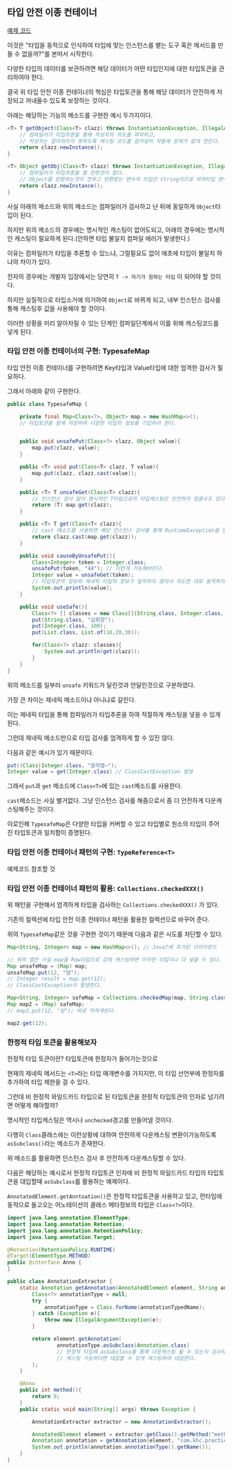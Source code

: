 ## 타입 안전 이종 컨테이너

<a href="../src/item33">예제 코드</a>

이것은 "타입을 동적으로 인식하여 타입에 맞는 인스턴스를 뱉는 도구 혹은 메서드를 만들 수 없을까?"를 본떠서 시작한다.

다양한 타입의 데이터를 보관하려면 해당 데이터가 어떤 타입인지에 대한 타입토큰을 관리하여야 한다.

결국 위 타입 안전 이종 컨테이너의 핵심은 타입토큰을 통해 해당 데이터가 안전하게 저장되고 꺼내올수 있도록 보장하는 것이다.

아래는 해당하는 기능의 메소드를 구현한 예시 두가지이다.

```java
<T> T getObject(Class<T> clazz) throws InstantiationException, IllegalAccessException {
    // 컴파일러가 타입추론을 통해 작성자의 의도를 파악하고, 
    // 작성자는 알아차리지 못하도록 캐스팅 코드를 집어넣어 작동에 문제가 없게 만든다.
    return clazz.newInstance();
}

<T> Object getObj(Class<T> clazz) throws InstantiationException, IllegalAccessException {
    // 컴파일러가 타입추론을 할 만한것이 없다.
    // Object를 반환하는것이 전부고 반환받는 변수의 타입은 String이므로 하위타입 변수에 상위타입 객체를 할당할 수 없다.
    return clazz.newInstance();
}
```

사실 아래의 메소드와 위의 메소드는 컴파일러가 검사하고 난 뒤에 동일하게 `Object`타입이 된다.

하지만 위의 메소드의 경우에는 명시적인 캐스팅이 없어도되고, 아래의 경우에는 명시적인 캐스팅이 필요하게 된다.(안하면 타입 불일치 컴파일 에러가 발생한다.)

이유는 컴파일러가 타입을 추론할 수 있느냐, 그럴필요도 없이 애초에 타입이 불일치 하냐의 차이가 있다.

전자의 경우에는 개발자 입장에서는 당연히 `T -> 자기가 원하는 타입` 이 되어야 할 것이다.

하지만 실질적으로 타입소거에 의거하여 `Object`로 바뀌게 되고, 내부 인스턴스 검사를 통해 캐스팅후 값을 사용해야 할 것이다.

이러한 상황을 미리 알아차릴 수 있는 단계인 컴파일단계에서 이를 위해 캐스팅코드를 넣게 된다.

### 타입 안전 이종 컨테이너의 구현: TypesafeMap

타입 안전 이종 컨테이너를 구현하려면 Key타입과 Value타입에 대한 엄격한 검사가 필요하다.

그래서 아래와 같이 구현한다.

```java
public class TypesafeMap {

    private final Map<Class<?>, Object> map = new HashMap<>();
    // 타입토큰을 함께 저장하여 다양한 타입의 정보를 기입하려 한다.


    public void unsafePut(Class<?> clazz, Object value){
        map.put(clazz, value);
    }

    public <T> void put(Class<T> clazz, T value){
        map.put(clazz, clazz.cast(value));
    }

    public <T> T unsafeGet(Class<T> clazz){
        // 인스턴스 검사 없이 명시적인 T타입으로의 타입캐스팅은 안전하지 않을수도 있다.
        return (T) map.get(clazz);
    }

    public <T> T get(Class<T> clazz){
        // cast 메소드를 사용하면 해당 인스턴스 검사를 통해 RuntimeException을 일으키거나 그게 아니라면 캐스팅을 해준다.
        return clazz.cast(map.get(clazz));
    }

    public void causeByUnsafePut(){
        Class<Integer> token = Integer.class;
        unsafePut(token, "44"); // 이런게 가능해버린다.
        Integer value = unsafeGet(token);
        // 타입토큰의 정보와 제네릭 타입의 정보가 일치하지 않아서 의도한 대로 동작하지 않는다.
        System.out.println(value);
    }

    public void useSafe(){
        Class<?> [] classes = new Class[]{String.class, Integer.class, List.class};
        put(String.class, "김회창");
        put(Integer.class, 100);
        put(List.class, List.of(10,20,30));

        for(Class<?> clazz: classes){
            System.out.println(get(clazz));
        }
    }
}
```

위의 메소드를 일부러 `unsafe` 키워드가 달린것과 안달린것으로 구분하였다.

가장 큰 차이는 제네릭 메소드이냐 아니냐로 갈린다.

이는 제네릭 타입을 통해 컴파일러가 타입추론을 하여 적절하게 캐스팅을 넣을 수 있게 된다.

그런데 제네릭 메소드만으로 타입 검사를 엄격하게 할 수 있진 않다.

다음과 같은 예시가 있기 때문이다.

```java
put((Class)Integer.class, "문자열~");
Integer value = get(Integer.class) // ClassCastException 발생
```

그래서 `put`과 `get` 메소드에 `Class<T>`에 있는 `cast`메소드를 사용한다.

`cast`메소드는 사실 별거없다. 그냥 인스턴스 검사를 해줌으로서 좀 더 안전하게 다운캐스팅해주는 것이다.

이로인해 `TypesafeMap`은 다양한 타입을 커버할 수 있고 타입별로 원소의 타입이 주어진 타입토큰과 일치함이 증명된다.

### 타입 안전 이종 컨테이너 패턴의 구현: `TypeReference<T>`

예제코드 참조할 것

### 타입 안전 이종 컨테이너 패턴의 활용: `Collections.checkedXXX()`

위 패턴을 구현해서 엄격하게 타입을 검사하는 `Collections.checkedXXX()` 가 있다.

기존의 컬렉션에 타입 안전 이종 컨테이너 패턴을 활용한 컬렉션으로 바꾸어 준다.

위의 `TypesafeMap`같은 것을 구현한 것이기 때문에 다음과 같은 시도를 차단할 수 있다.

```java
Map<String, Integer> map = new HashMap<>(); // Java7에 추가된 다이아몬드

// 위의 맵은 사실 map을 Raw타입으로 강제 캐스팅하면 아무런 타입이나 다 넣을 수 있다.
Map unsafeMap = (Map) map;
unsafeMap.put(12, "엄");
// Integer result = map.get(12);
// ClassCastException이 발생한다.

Map<String, Integer> safeMap = Collections.checkedMap(map, String.class, Integer.class);
Map map2 = (Map) safeMap;
// map2.put(12, "엄"); 바로 막히게된다.

map2.get(12);
```

### 한정적 타입 토큰을 활용해보자

한정적 타입 토큰이란? 타입토큰에 한정자가 들어가는것으로 

현재의 제네릭 메서드는 `<T>`라는 타입 매개변수를 가지지만, 이 타입 선언부에 한정자를 추가하여 타입 제한을 걸 수 있다.

그런데 비 한정적 와일드카드 타입으로 된 타입토큰을 한정적 타입토큰의 인자로 넘기려면 어떻게 해야할까?

명시적인 타입캐스팅은 역시나 `unchecked`경고를 만들어낼 것이다.

다행히 `Class`클래스에는 이런상황에 대하여 안전하게 다운캐스팅 변환이가능하도록 `asSubclass()`라는 메소드가 존재한다.

위 메소드를 활용하면 인스턴스 검사 후 안전하게 다운캐스팅할 수 있다.

다음은 해당하는 예시로서 한정적 타입토큰 인자에 비 한정적 와일드카드 타입의 타입토큰을 대입할때 `asSubclass`를 활용하는 예제이다.

`AnnotatedElement.getAnntoation()`은 한정적 타입토큰을 사용하고 있고, 런타임에 동적으로 들고오는 어노테이션의 클래스 메타정보의 타입은 `Class<?>`이다.

```java
import java.lang.annotation.ElementType;
import java.lang.annotation.Retention;
import java.lang.annotation.RetentionPolicy;
import java.lang.annotation.Target;

@Retention(RetentionPolicy.RUNTIME)
@Target(ElementType.METHOD)
public @interface Anno {
}
```
```java
public class AnnotationExtractor {
    static Annotation getAnnotation(AnnotatedElement element, String annotationTypedName){
        Class<?> annotationType = null;
        try {
            annotationType = Class.forName(annotationTypedName);
        } catch (Exception e){
            throw new IllegalArgumentException(e);
        }

        return element.getAnnotation(
                annotationType.asSubclass(Annotation.class)
                // 한정적 타입에 asSubclass를 통해 다운캐스팅 될 수 있는지 검사하고 
                // 캐스팅 가능하다면 대입할 수 있게 캐스팅하여 대입한다.
        );
    }

    @Anno
    public int method(){
        return 0;
    }
    public static void main(String[] args) throws Exception {

        AnnotationExtractor extractor = new AnnotationExtractor();

        AnnotatedElement element = extractor.getClass().getMethod("method");
        Annotation annotation = getAnnotation(element, "com.khc.practice.effectivejava.ch05.item33.Anno");
        System.out.println(annotation.annotationType().getName());
    }
}
```



